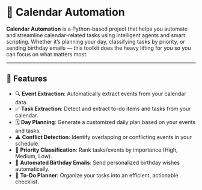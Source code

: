 # 📅 Calendar Automation

**Calendar Automation** is a Python-based project that helps you automate and streamline calendar-related tasks using intelligent agents and smart scripting. Whether it’s planning your day, classifying tasks by priority, or sending birthday emails — this toolkit does the heavy lifting for you so you can focus on what matters most.

---

## 🚀 Features

- 🔍 **Event Extraction**: Automatically extract events from your calendar data.
- ✅ **Task Extraction**: Detect and extract to-do items and tasks from your calendar.
- 🗓️ **Day Planning**: Generate a customized daily plan based on your events and tasks.
- ⚠️ **Conflict Detection**: Identify overlapping or conflicting events in your schedule.
- 🔢 **Priority Classification**: Rank tasks/events by importance (High, Medium, Low).
- 🎉 **Automated Birthday Emails**: Send personalized birthday wishes automatically.
- 📝 **To-Do Planner**: Organize your tasks into an efficient, actionable checklist.